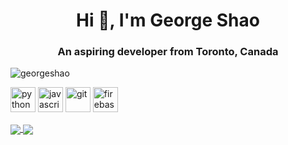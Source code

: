 <h1 align="center">Hi 👋, I'm George Shao</h1>
<h3 align="center">An aspiring developer from Toronto, Canada</h3>

<p align="left"> <img src="https://komarev.com/ghpvc/?username=georgeshao" alt="georgeshao" /> </p>

<p align="left">
  <img src="https://devicons.github.io/devicon/devicon.git/icons/python/python-original.svg" alt="python" width="40" height="40"/>
  <img src="https://devicons.github.io/devicon/devicon.git/icons/javascript/javascript-original.svg" alt="javascript" width="40" height="40"/>
  <img src="https://www.vectorlogo.zone/logos/git-scm/git-scm-icon.svg" alt="git" width="40" height="40"/>
  <img src="https://www.vectorlogo.zone/logos/firebase/firebase-icon.svg" alt="firebase" width="40" height="40"/>
</p>

<a href="https://github.com/georgeshao">
  <img align="center" src="https://github-readme-stats.vercel.app/api/top-langs/?username=georgeshao&layout=compact&hide=html" />
</a>
<a href="https://github.com/georgeshao">
  <img align="center" src="https://github-readme-stats.vercel.app/api?username=georgeshao&show_icons=true&bg_color=30,e96443,904e95&title_color=fff&text_color=fff&icon_color=fff" />
</a>
